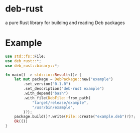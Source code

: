 # deb-rust

a pure Rust library for building and reading Deb packages

# Example

```rs
use std::fs::File;
use deb_rust::*;
use deb_rust::binary::*;

fn main() -> std::io::Result<()> {
    let mut package = DebPackage::new("example")
        .set_version("0.1.0")
        .set_description("deb-rust example")
        .with_depend("bash")
        .with_file(DebFile::from_path(
            "target/release/example",
            "/usr/bin/example",
        )?);
    package.build()?.write(File::create("example.deb")?)?;
    Ok(())
}
```
